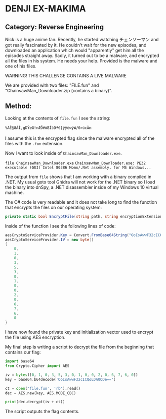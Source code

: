 # DENJI EX-MAKIMA
## Category: Reverse Engineering

Nick is a huge anime fan. Recently, he started watching チェンソーマン and got really fascinated by it.
He couldn't wait for the new episodes, and downloaded an application which would "apparently" get him all the episodes straight away.
Sadly, it turned out to be a malware, and encrypted all the files in his system.
He needs your help. Provided is the malware and one of his files.

WARNING! THIS CHALLENGE CONTAINS A LIVE MALWARE

We are provided with two files: "FILE.fun" and "ChainsawMan_Downloader.zip (contains a binary)".

## Method:

Looking at the contents of `file.fun` I see the string:

`%AÊ§8ÀÍ,gDÝeG!nÆÖ#ößÏòDª€}ÿÿèwýW/0>ücÀn`

I assume this is the encrypted flag since the malware encrypted all of the files with the `.fun` extension.

Now I want to look inside of `ChainsawMan_Downloader.exe`.

`file ChainsawMan_Downloader.exe`
`ChainsawMan_Downloader.exe: PE32 executable (GUI) Intel 80386 Mono/.Net assembly, for MS Windows...`

The output from `file` shows that I am working with a binary compiled in .NET. My usual goto tool Ghidra will not work for the .NET binary so I load the binary
into dnSpy, a .NET disassembler inside of my Windows 10 virtual machine.

The C# code is very readable and it does not take long to find the function that encrypts the files on our operating system:

```C#
private static bool EncryptFile(string path, string encryptionExtension)
```

Inside of the function I see the following lines of code:

```C#
aesCryptoServiceProvider.Key = Convert.FromBase64String("OoIsAwwF32cICQoLDA0ODe==")
aesCryptoServiceProvider.IV = new byte[]
{
    0,
    1,
    0,
    3,
    5,
    3,
    0,
    1,
    0,
    0,
    2,
    0,
    6,
    7,
    6,
    0
}
```

I have now found the private key and initialization vector used to encrypt the file using AES encryption.

My final step is writing a script to decrypt the file from the beginning that contains our flag:

```python
import base64
from Crypto.Cipher import AES

iv = bytes([0, 1, 0, 3, 5, 3, 0, 1, 0, 0, 2, 0, 6, 7, 6, 0])
key = base64.b64decode('OoIsAwwF32cICQoLDA0ODe==')

ct = open('file.fun', 'rb').read()
dec = AES.new(key, AES.MODE_CBC)

print(dec.decrypt(iv + ct))
```

The script outputs the flag contents. 
